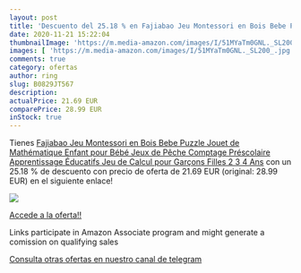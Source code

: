 ```yaml
---
layout: post
title: 'Descuento del 25.18 % en Fajiabao Jeu Montessori en Bois Bebe Puz'
date: 2020-11-21 15:22:04
thumbnailImage: 'https://m.media-amazon.com/images/I/51MYaTm0GNL._SL200_.jpg'
images: [ 'https://m.media-amazon.com/images/I/51MYaTm0GNL._SL200_.jpg' ]
comments: true
category: ofertas
author: ring
slug: B0829JT567
description:
actualPrice: 21.69 EUR
comparePrice: 28.99 EUR
inStock: true
---
```


Tienes [Fajiabao Jeu Montessori en Bois Bebe Puzzle Jouet de Mathématique Enfant pour Bébé Jeux de Pêche Comptage Préscolaire Apprentissage Éducatifs Jeu de Calcul pour Garçons Filles 2 3 4 Ans](https://www.amazon.fr/dp/B0829JT567/?tag=redken012-21) con un 25.18 % de descuento con precio de oferta de 21.69 EUR (original: 28.99 EUR) en el siguiente enlace!

[![](https://m.media-amazon.com/images/I/51MYaTm0GNL._SL200_.jpg)](https://www.amazon.fr/dp/B0829JT567/?tag=redken012-21)

[Accede a la oferta!!](https://www.amazon.fr/dp/B0829JT567/?tag=redken012-21)

Links participate in Amazon Associate program and might generate a comission on qualifying sales

[Consulta otras ofertas en nuestro canal de telegram](https://t.me/s/ofertas25)
